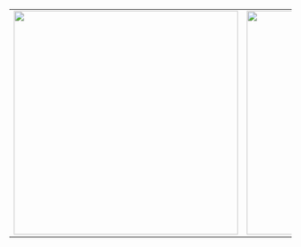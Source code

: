 |                                                                                                    |                                                                                                    |
|----------------------------------------------------------------------------------------------------|----------------------------------------------------------------------------------------------------|
| <a href="https://github.com/FortyWinters"><img align="center" src="https://github-readme-stats.vercel.app/api?username=FortyWinters&theme=vue&show_icons=true&hide_border=false&count_private=true" width="400" /></a> | <a href="https://github.com/FortyWinters"><img align="center" src="https://github-readme-stats.vercel.app/api/top-langs/?username=FortyWinters&theme=vue&show_icons=true&hide_border=false&layout=compact" width="400" /></a> |
